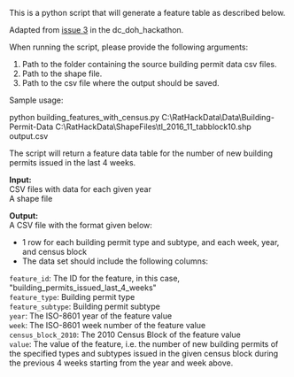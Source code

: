 This is a python script that will generate a feature table as described below.

Adapted from [issue 3](https://github.com/jasonasher/dc_doh_hackathon/tree/master/issue_3) in the dc_doh_hackathon.

When running the script, please provide the following arguments:
1. Path to the folder containing the source building permit data csv files.
2. Path to the shape file.
3. Path to the csv file where the output should be saved.

Sample usage:

python building_features_with_census.py C:\RatHackData\Data\Building-Permit-Data C:\RatHackData\ShapeFiles\tl_2016_11_tabblock10.shp output.csv

The script will return a feature data table for the number of new building permits issued in the last 4 weeks.

**Input:**  
CSV files with data for each given year  
A shape file  

**Output:**  
A CSV file with the format given below:  

- 1 row for each building permit type and subtype, and each week, year, and census block  
- The data set should include the following columns:  

`feature_id`: The ID for the feature, in this case, "building_permits_issued_last_4_weeks"  
`feature_type`: Building permit type  
`feature_subtype`: Building permit subtype  
`year`: The ISO-8601 year of the feature value  
`week`: The ISO-8601 week number of the feature value  
`census_block_2010`: The 2010 Census Block of the feature value  
`value`: The value of the feature, i.e. the number of new building permits of the specified types and subtypes issued in the given census block during the previous 4 weeks starting from the year and week above.  